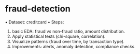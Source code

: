 # fraud-detection


•	Dataset: creditcard
•	Steps:
1.	 basic EDA: fraud vs non-fraud ratio, amount distribution.
2.	Apply statistical tests (chi-square, correlation).
3.	Visualize patterns (fraud over time, by transaction type).
4.	Improvements: alerts, anomaly detection, compliance checks.

